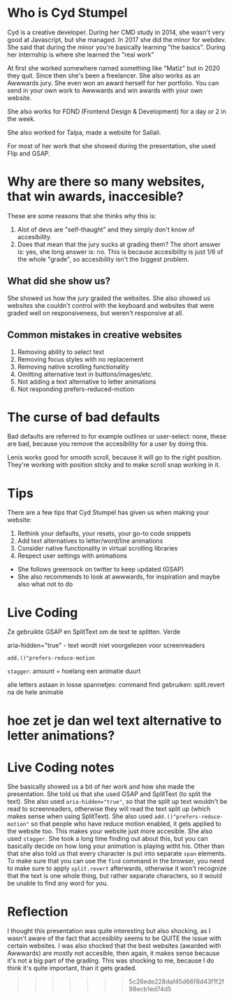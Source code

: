# Who is Cyd Stumpel

Cyd is a creative developer. During her CMD study in 2014, she wasn't very good at Javascript, but she managed. In 2017 she did the minor for webdev. She said that during the minor you're basically learning "the basics". During her internship is where she learned the "real work"

At first she worked somewhere named something like "Matiz" but in 2020 they quit. Since then she's been a freelancer. She also works as an Awwwards jury. She even won an award herself for her portfolio. You can send in your own work to Awwwards and win awards with your own website.

She also works for FDND (Frontend Design & Development) for a day or 2 in the week.

She also worked for Talpa, made a website for Sallali.

For most of her work that she showed during the presentation, she used Flip and GSAP.

# Why are there so many websites, that win awards, inaccesible?

These are some reasons that she thinks why this is:

1. Alot of devs are "self-thaught" and they simply don't know of accesibility.
2. Does that mean that the jury sucks at grading them? The short answer is: yes, she long answer is: no.
   This is because accesibility is just 1/6 of the whole "grade", so accesibility isn't the biggest problem.

## What did she show us?

She showed us how the jury graded the websites. She also showed us websites she couldn't control with the keyboard and websites that were graded well on responsiveness, but weren't responsive at all.

## Common mistakes in creative websites

1. Removing ability to select text
2. Removing focus styles with no replacement
3. Removing native scrolling functionality
4. Omitting alternative text in buttons/images/etc.
5. Not adding a text alternative to letter animations
6. Not responding prefers-reduced-motion

# The curse of bad defaults

Bad defaults are referred to for example outlines or user-select: none, these are bad, because you remove the accesibility for a user by doing this.

Lenis works good for smooth scroll, because it will go to the right position. They're working with position sticky and to make scroll snap working in it.

# Tips

There are a few tips that Cyd Stumpel has given us when making your website:

1. Rethink your defaults, your resets, your go-to code snippets
2. Add text alternatives to letter/word/line animations
3. Consider native functionality in virtual scrolling libraries
4. Respect user settings with animations

- She follows greensock on twitter to keep updated (GSAP)
- She also recommends to look at awwwards, for inspiration and maybe also what not to do

# Live Coding

Ze gebruikte GSAP en SplitText om de text te splitten. Verde

aria-hidden="true" - text wordt niet voorgelezen voor screenreaders

`add.()"prefers-reduce-motion`

`stagger`: amount = hoelang een animatie duurt

alle letters astaan in losse spannetjes: command find gebruiken: split.revert na de hele animatie

# hoe zet je dan wel text alternative to letter animations?

# Live Coding notes

She basically showed us a bit of her work and how she made the presentation. She told us that she used GSAP and SplitText (to split the text). She also used `aria-hidden="true"`, so that the split up text wouldn't be read to screenreaders, otherwise they will read the text split up (which makes sense when using SplitText). She also used `add.()"prefers-reduce-motion"` so that people who have reduce motion enabled, it gets applied to the website too. This makes your website just more accesible. She also used `stagger`. She took a long time finding out about this, but you can basically decide on how long your animation is playing witht his. Other than that she also told us that every character is put into separate `span` elements. To make sure that you can use the `find` command in the browser, you need to make sure to apply `split.revert` afterwards, otherwise it won't recognize that the text is one whole thing, but rather separate characters, so it would be unable to find any word for you.

# Reflection

I thought this presentation was quite interesting but also shocking, as I wasn't aware of the fact that accesiblity seems to be QUITE the issue with certain websites. I was also shocked that the best websites (awarded with Awwwards) are mostly not accesible, then again, it makes sense because it's not a big part of the grading. This was shocking to me, because I do think it's quite important, than it gets graded.

> > > > > > > 5c26ede228daf45d66f8d43f1f2f98ecb1ed74d5
